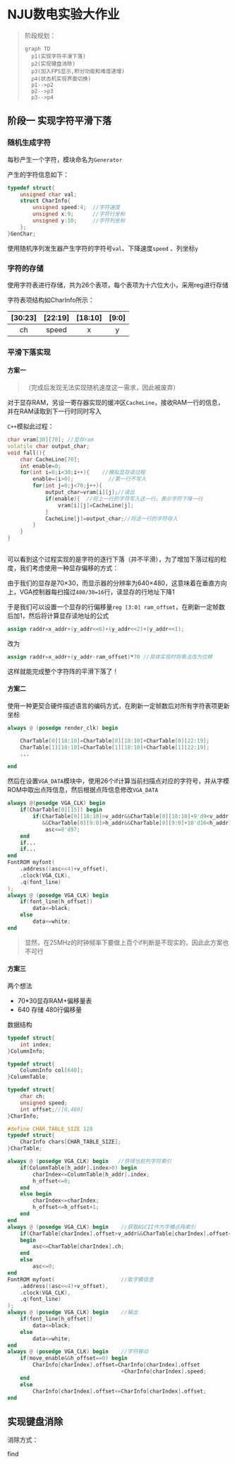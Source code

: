 # NJU数电实验大作业

>阶段规划：
>
>```mermaid
>graph TD
>	p1(实现字符平滑下落)
>	p2(实现键盘消除)
>	p3(加入FPS显示,积分功能和难度递增)
>	p4(状态机实现界面切换)
>	p1-->p2
>	p2-->p3
>	p3-->p4
>```
>

 

## 阶段一 实现字符平滑下落

### 随机生成字符

每秒产生一个字符，模块命名为`Generator`

产生的字符信息如下：

```c++
typedef struct{
    unsigned char val;
    struct CharInfo{
        unsigned speed:4;  //字符速度
        unsigned x:9;	   //字符行坐标
        unsigned y:10;	   //字符列坐标
    };
}GenChar;
```

使用随机序列发生器产生字符的字符号`val`、下降速度`speed` 、列坐标`y`

### 字符的存储

使用字符表进行存储，共为26个表项，每个表项为十六位大小，采用reg进行存储

字符表项结构如CharInfo所示：

|  [30:23]  | [22:19] | [18:10] | [9:0] |
| :-------: | :-----: | :-----: | :---: |
|     ch    |  speed  |    x    |   y   |



### 平滑下落实现

#### 方案一

> （完成后发现无法实现随机速度这一需求，因此被废弃）

对于显存RAM，另设一寄存器实现的缓冲区`CacheLine`，接收RAM一行的信息，并在RAM读取到下一行时同时写入

`C++`模拟此过程：

```c++
char vram[30][70]; //显存ram
volatile char output_char;
void fall(){
    char CacheLine[70];
    int enable=0;
    for(int i=0;i<30;i++){    //模拟显存读过程
       	enable=(i>0);  			//第一行不写入
        for(int j=0;j<70;j++){
            output_char=vram[i][j];//读出
            if(enable){  //将上一行的字符写入这一行，表示字符下降一行
                vram[i][j]=CacheLine[j];
            }
            CacheLine[j]=output_char;//将这一行的字符存入
        }
    }
}
    
```

可以看到这个过程实现的是字符的逐行下落（并不平滑），为了增加下落过程的粒度，我们考虑使用一种显存偏移的方式：

由于我们的显存是70×30，而显示器的分辨率为640×480，这意味着在垂直方向上，VGA控制器每扫描过`480/30=16`行，读显存的行地址下降1

于是我们可以设置一个显存的行偏移量`reg [3:0] ram_offset`，在刷新一定帧数后加1，然后将计算显存读地址的公式

```verilog
assign raddr=x_addr+(y_addr<<6)+(y_addr<<2)+(y_addr<<1);
```

改为

```verilog
assign raddr=x_addr+(y_addr-ram_offset)*70 //具体实现时将乘法改为位移
```

这样就能完成整个字符阵的平滑下落了！

#### 方案二

使用一种更契合硬件描述语言的编码方式，在刷新一定帧数后对所有字符表项更新坐标

```verilog
always @ (posedge render_clk) begin

    CharTable[0][18:10]=CharTable[0][18:10]+CharTable[0][22:19]; 
    CharTable[1][18:10]=CharTable[1][18:10]+CharTable[1][22:19]; 
	...

end
```

然后在设置`VGA_DATA`模块中，使用26个if计算当前扫描点对应的字符号，并从字模ROM中取出点阵信息，然后根据点阵信息修改`VGA_DATA`

```verilog
always @(posedge VGA_CLK) begin
    if(CharTable[0][15]) begin
        if(CharTable[0][18:10]>v_addr&&CharTable[0][18:10]+9'd9<v_addr
           &&CharTable[0][9:0]>h_addr&&CharTable[0][9:0]+10'd16<h_addr)
            asc<=8'd97;
    end
    if...
    if...
end
FontROM myfont(
    .address((asc<<4)+v_offset),
    .clock(VGA_CLK),
	.q(font_line)
); 
always @ (posedge VGA_CLK) begin
    if(font_line[h_offset])
        data<=black;
    else 
        data<=white;
end
```

> 显然，在25MHz的时钟频率下要做上百个if判断是不现实的，因此此方案也不可行

#### 方案三

两个想法  

- 70*30显存RAM+偏移量表
- 640 存储 480行偏移量

数据结构

```c++
typedef struct{
    int index;
}ColumnInfo;

typedef struct{
	ColumnInfo col[640];    
}ColumnTable;

typedef struct{
    char ch;
    unsigned speed;
    int offset;//[0,480]
}CharInfo;

#define CHAR_TABLE_SIZE 128
typedef struct{
    CharInfo chars[CHAR_TABLE_SIZE];
}CharTable;
```



```verilog
always @ (posedge VGA_CLK) begin   //获得当前列字符索引
    if(ColumnTable[h_addr].index>0) begin
        charIndex<=ColumnTable[h_addr].index;
        h_offset<=0;
    end
    else begin
        charIndex<=charIndex;
		h_offset<=h_offset+1;
    end
end
always @ (posedge VGA_CLK) begin 	//获取ASCII作为字模点阵索引
    if(CharTable[charIndex].offset>v_addr&&CharTable[charIndex].offset<v_addr+16)
    begin
        asc<=CharTable[charIndex].ch;	       	    
    end
    else 
        asc<=0;
end
FontROM myfont(						//取字模信息
	.address((asc<<4)+v_offset),
    .clock(VGA_CLK),
	.q(font_line)
);
always @ (posedge VGA_CLK) begin	//输出
    if(font_line[h_offset])
        data<=black;
    else
        data<=white;
end
always @ (posedge VGA_CLK) begin    //字符移动
    if(move_enable&&h_offset==0) begin
        CharInfo[charIndex].offset=CharInfo[charIndex].offset
        							+CharInfo[charIndex].speed;
    end
    else 
        CharInfo[charIndex].offset<=CharInfo[charIndex].offset;
end
```





## 实现键盘消除


消除方式：

find
